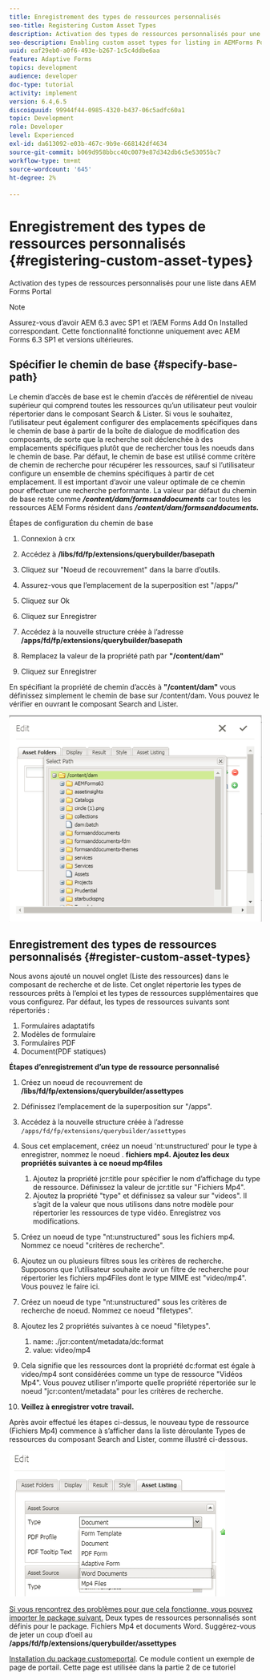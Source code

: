 ```yaml
---
title: Enregistrement des types de ressources personnalisés
seo-title: Registering Custom Asset Types
description: Activation des types de ressources personnalisés pour une liste dans AEM Forms Portal
seo-description: Enabling custom asset types for listing in AEMForms Portal
uuid: eaf29eb0-a0f6-493e-b267-1c5c4ddbe6aa
feature: Adaptive Forms
topics: development
audience: developer
doc-type: tutorial
activity: implement
version: 6.4,6.5
discoiquuid: 99944f44-0985-4320-b437-06c5adfc60a1
topic: Development
role: Developer
level: Experienced
exl-id: da613092-e03b-467c-9b9e-668142df4634
source-git-commit: b069d958bbcc40c0079e87d342db6c5e53055bc7
workflow-type: tm+mt
source-wordcount: '645'
ht-degree: 2%

---
```


# Enregistrement des types de ressources personnalisés {#registering-custom-asset-types}

Activation des types de ressources personnalisés pour une liste dans AEM Forms Portal

>[!NOTE]
>
>Assurez-vous d’avoir AEM 6.3 avec SP1 et l’AEM Forms Add On Installed correspondant. Cette fonctionnalité fonctionne uniquement avec AEM Forms 6.3 SP1 et versions ultérieures.

## Spécifier le chemin de base {#specify-base-path}

Le chemin d’accès de base est le chemin d’accès de référentiel de niveau supérieur qui comprend toutes les ressources qu’un utilisateur peut vouloir répertorier dans le composant Search &amp; Lister. Si vous le souhaitez, l’utilisateur peut également configurer des emplacements spécifiques dans le chemin de base à partir de la boîte de dialogue de modification des composants, de sorte que la recherche soit déclenchée à des emplacements spécifiques plutôt que de rechercher tous les noeuds dans le chemin de base. Par défaut, le chemin de base est utilisé comme critère de chemin de recherche pour récupérer les ressources, sauf si l’utilisateur configure un ensemble de chemins spécifiques à partir de cet emplacement. Il est important d’avoir une valeur optimale de ce chemin pour effectuer une recherche performante. La valeur par défaut du chemin de base reste comme **_/content/dam/formsanddocuments_** car toutes les ressources AEM Forms résident dans **_/content/dam/formsanddocuments._**

Étapes de configuration du chemin de base

1. Connexion à crx
1. Accédez à **/libs/fd/fp/extensions/querybuilder/basepath**

1. Cliquez sur &quot;Noeud de recouvrement&quot; dans la barre d’outils.
1. Assurez-vous que l’emplacement de la superposition est &quot;/apps/&quot;
1. Cliquez sur Ok
1. Cliquez sur Enregistrer
1. Accédez à la nouvelle structure créée à l’adresse **/apps/fd/fp/extensions/querybuilder/basepath**

1. Remplacez la valeur de la propriété path par **&quot;/content/dam&quot;**
1. Cliquez sur Enregistrer

En spécifiant la propriété de chemin d’accès à **&quot;/content/dam&quot;** vous définissez simplement le chemin de base sur /content/dam. Vous pouvez le vérifier en ouvrant le composant Search and Lister.

![basepath](assets/basepath.png)

## Enregistrement des types de ressources personnalisés {#register-custom-asset-types}

Nous avons ajouté un nouvel onglet (Liste des ressources) dans le composant de recherche et de liste. Cet onglet répertorie les types de ressources prêts à l’emploi et les types de ressources supplémentaires que vous configurez. Par défaut, les types de ressources suivants sont répertoriés :

1. Formulaires adaptatifs
1. Modèles de formulaire
1. Formulaires PDF
1. Document(PDF statiques)

**Étapes d’enregistrement d’un type de ressource personnalisé**

1. Créez un noeud de recouvrement de **/libs/fd/fp/extensions/querybuilder/assettypes**

1. Définissez l’emplacement de la superposition sur &quot;/apps&quot;.
1. Accédez à la nouvelle structure créée à l’adresse `/apps/fd/fp/extensions/querybuilder/assettypes`

1. Sous cet emplacement, créez un noeud &#39;nt:unstructured&#39; pour le type à enregistrer, nommez le noeud . **fichiers mp4. Ajoutez les deux propriétés suivantes à ce noeud mp4files**

   1. Ajoutez la propriété jcr:title pour spécifier le nom d’affichage du type de ressource. Définissez la valeur de jcr:title sur &quot;Fichiers Mp4&quot;.
   1. Ajoutez la propriété &quot;type&quot; et définissez sa valeur sur &quot;videos&quot;. Il s’agit de la valeur que nous utilisons dans notre modèle pour répertorier les ressources de type vidéo. Enregistrez vos modifications.

1. Créez un noeud de type &quot;nt:unstructured&quot; sous les fichiers mp4. Nommez ce noeud &quot;critères de recherche&quot;.
1. Ajoutez un ou plusieurs filtres sous les critères de recherche. Supposons que l’utilisateur souhaite avoir un filtre de recherche pour répertorier les fichiers mp4Files dont le type MIME est &quot;video/mp4&quot;. Vous pouvez le faire ici.
1. Créez un noeud de type &quot;nt:unstructured&quot; sous les critères de recherche de noeud. Nommez ce noeud &quot;filetypes&quot;.
1. Ajoutez les 2 propriétés suivantes à ce noeud &quot;filetypes&quot;.

   1. name: ./jcr:content/metadata/dc:format
   1. value: video/mp4

1. Cela signifie que les ressources dont la propriété dc:format est égale à video/mp4 sont considérées comme un type de ressource &quot;Vidéos Mp4&quot;. Vous pouvez utiliser n’importe quelle propriété répertoriée sur le noeud &quot;jcr:content/metadata&quot; pour les critères de recherche.

1. **Veillez à enregistrer votre travail.**

Après avoir effectué les étapes ci-dessus, le nouveau type de ressource (Fichiers Mp4) commence à s’afficher dans la liste déroulante Types de ressources du composant Search and Lister, comme illustré ci-dessous.

![mp4files](assets/mp4files.png)

[Si vous rencontrez des problèmes pour que cela fonctionne, vous pouvez importer le package suivant.](assets/assettypeskt1.zip) Deux types de ressources personnalisés sont définis pour le package. Fichiers Mp4 et documents Word. Suggérez-vous de jeter un coup d’oeil au **/apps/fd/fp/extensions/querybuilder/assettypes**

[Installation du package customeportal](assets/customportalpage.zip). Ce module contient un exemple de page de portail. Cette page est utilisée dans la partie 2 de ce tutoriel
